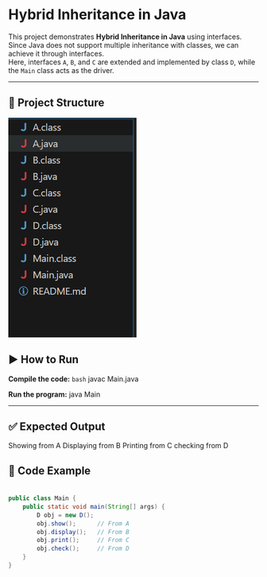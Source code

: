# Hybrid Inheritance in Java

This project demonstrates **Hybrid Inheritance in Java** using interfaces.  
Since Java does not support multiple inheritance with classes, we can achieve it through interfaces.  
Here, interfaces `A`, `B`, and `C` are extended and implemented by class `D`, while the `Main` class acts as the driver.

---

## 📂 Project Structure

![alt text](image.png)

## ▶️ How to Run

**Compile the code:**
```bash```
javac Main.java


**Run the program:**
java Main

---
## ✅ Expected Output
Showing from A
Displaying from B
Printing from C
checking from D

## 📖 Code Example


```java

public class Main {
    public static void main(String[] args) {
        D obj = new D();
        obj.show();      // From A
        obj.display();   // From B
        obj.print();     // From C
        obj.check();     // From D
    }
}

